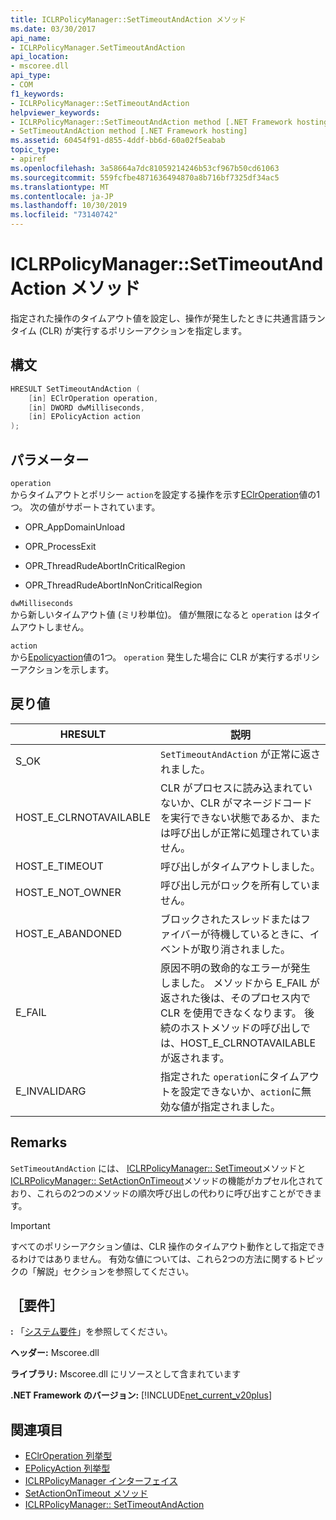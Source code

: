 ```yaml
---
title: ICLRPolicyManager::SetTimeoutAndAction メソッド
ms.date: 03/30/2017
api_name:
- ICLRPolicyManager.SetTimeoutAndAction
api_location:
- mscoree.dll
api_type:
- COM
f1_keywords:
- ICLRPolicyManager::SetTimeoutAndAction
helpviewer_keywords:
- ICLRPolicyManager::SetTimeoutAndAction method [.NET Framework hosting]
- SetTimeoutAndAction method [.NET Framework hosting]
ms.assetid: 60454f91-d855-4ddf-bb6d-60a02f5eabab
topic_type:
- apiref
ms.openlocfilehash: 3a58664a7dc81059214246b53cf967b50cd61063
ms.sourcegitcommit: 559fcfbe4871636494870a8b716bf7325df34ac5
ms.translationtype: MT
ms.contentlocale: ja-JP
ms.lasthandoff: 10/30/2019
ms.locfileid: "73140742"
---
```

# <a name="iclrpolicymanagersettimeoutandaction-method"></a>ICLRPolicyManager::SetTimeoutAndAction メソッド
指定された操作のタイムアウト値を設定し、操作が発生したときに共通言語ランタイム (CLR) が実行するポリシーアクションを指定します。  
  
## <a name="syntax"></a>構文  
  
```cpp  
HRESULT SetTimeoutAndAction (  
    [in] EClrOperation operation,  
    [in] DWORD dwMilliseconds,  
    [in] EPolicyAction action  
);  
```  
  
## <a name="parameters"></a>パラメーター  
 `operation`  
 からタイムアウトとポリシー `action`を設定する操作を示す[EClrOperation](../../../../docs/framework/unmanaged-api/hosting/eclroperation-enumeration.md)値の1つ。 次の値がサポートされています。  
  
- OPR_AppDomainUnload  
  
- OPR_ProcessExit  
  
- OPR_ThreadRudeAbortInCriticalRegion  
  
- OPR_ThreadRudeAbortInNonCriticalRegion  
  
 `dwMilliseconds`  
 から新しいタイムアウト値 (ミリ秒単位)。 値が無限になると `operation` はタイムアウトしません。  
  
 `action`  
 から[Epolicyaction](../../../../docs/framework/unmanaged-api/hosting/epolicyaction-enumeration.md)値の1つ。 `operation` 発生した場合に CLR が実行するポリシーアクションを示します。  
  
## <a name="return-value"></a>戻り値  
  
|HRESULT|説明|  
|-------------|-----------------|  
|S_OK|`SetTimeoutAndAction` が正常に返されました。|  
|HOST_E_CLRNOTAVAILABLE|CLR がプロセスに読み込まれていないか、CLR がマネージドコードを実行できない状態であるか、または呼び出しが正常に処理されていません。|  
|HOST_E_TIMEOUT|呼び出しがタイムアウトしました。|  
|HOST_E_NOT_OWNER|呼び出し元がロックを所有していません。|  
|HOST_E_ABANDONED|ブロックされたスレッドまたはファイバーが待機しているときに、イベントが取り消されました。|  
|E_FAIL|原因不明の致命的なエラーが発生しました。 メソッドから E_FAIL が返された後は、そのプロセス内で CLR を使用できなくなります。 後続のホストメソッドの呼び出しでは、HOST_E_CLRNOTAVAILABLE が返されます。|  
|E_INVALIDARG|指定された `operation`にタイムアウトを設定できないか、`action`に無効な値が指定されました。|  
  
## <a name="remarks"></a>Remarks  
 `SetTimeoutAndAction` には、 [ICLRPolicyManager:: SetTimeout](../../../../docs/framework/unmanaged-api/hosting/iclrpolicymanager-settimeout-method.md)メソッドと[ICLRPolicyManager:: SetActionOnTimeout](../../../../docs/framework/unmanaged-api/hosting/iclrpolicymanager-setactionontimeout-method.md)メソッドの機能がカプセル化されており、これらの2つのメソッドの順次呼び出しの代わりに呼び出すことができます。  
  
> [!IMPORTANT]
> すべてのポリシーアクション値は、CLR 操作のタイムアウト動作として指定できるわけではありません。 有効な値については、これら2つの方法に関するトピックの「解説」セクションを参照してください。  
  
## <a name="requirements"></a>［要件］  
 **:** 「[システム要件](../../../../docs/framework/get-started/system-requirements.md)」を参照してください。  
  
 **ヘッダー:** Mscoree.dll  
  
 **ライブラリ:** Mscoree.dll にリソースとして含まれています  
  
 **.NET Framework のバージョン:** [!INCLUDE[net_current_v20plus](../../../../includes/net-current-v20plus-md.md)]  
  
## <a name="see-also"></a>関連項目

- [EClrOperation 列挙型](../../../../docs/framework/unmanaged-api/hosting/eclroperation-enumeration.md)
- [EPolicyAction 列挙型](../../../../docs/framework/unmanaged-api/hosting/epolicyaction-enumeration.md)
- [ICLRPolicyManager インターフェイス](../../../../docs/framework/unmanaged-api/hosting/iclrpolicymanager-interface.md)
- [SetActionOnTimeout メソッド](../../../../docs/framework/unmanaged-api/hosting/iclrpolicymanager-setactionontimeout-method.md)
- [ICLRPolicyManager:: SetTimeoutAndAction](../../../../docs/framework/unmanaged-api/hosting/iclrpolicymanager-settimeoutandaction-method.md)
